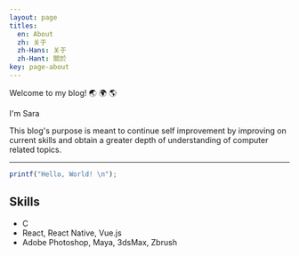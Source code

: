 ```yaml
---
layout: page
titles:
  en: About
  zh: 关于
  zh-Hans: 关于
  zh-Hant: 關於
key: page-about
---
```


Welcome to my blog! :earth_asia: :earth_africa: :earth_americas:

I'm Sara

This blog's purpose is meant to continue self improvement by improving on current skills and obtain a greater depth of understanding of computer related topics. 

---

```javascript
printf("Hello, World! \n");
```

## Skills

- C
- React, React Native, Vue.js
- Adobe Photoshop, Maya, 3dsMax, Zbrush
